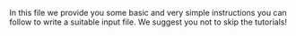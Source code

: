 In this file we provide you some basic and very simple instructions you can follow to write a suitable input file.
We suggest you not to skip the tutorials!
